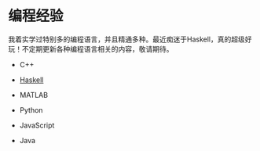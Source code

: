 # 编程经验

我着实学过特别多的编程语言，并且精通多种。最近痴迷于Haskell，真的超级好玩！不定期更新各种编程语言相关的内容，敬请期待。

- C++

- [Haskell](haskell/index.md)

- MATLAB

- Python

- JavaScript

- Java

